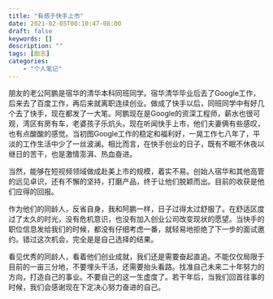 ```yaml
---
title: "有感于快手上市"
date: 2021-02-05T00:10:47-08:00
draft: false
keywords: []
description: ""
tags: [励志]
categories: 
    - "个人笔记"
---
```




朋友的老公阿鹏是宿华的清华本科同班同学。宿华清华毕业后去了Google工作，后来去了百度工作，再后来就离职连续创业。做成了快手以后，同班同学中有好几个去了快手，现在都发了一大笔。阿鹏现在是Google的资深工程师，薪水也很可观，湾区有房有车，老婆孩子乐炕头。现在听闻快手上市，他们夫妻俩有些感叹，也有点酸酸的感觉。当初图Google工作的稳定和福利好，一晃工作七八年了，平淡的工作生活中少了一丝波澜。相比而言，在快手创业的日子，既有不眠不休夜以继日的苦干，也是激情澎湃、热血奋进。



当然，能够在短视频领域做成赴美上市的规模，着实不易。创始人宿华和其他高管的远见卓识，还有不懈的坚持，打磨产品，终于让他们脱颖而出。目前的收获是他们应得的回报。



作为他们的同龄人，反省自身，我和阿鹏一样，日子过得太过舒服了。在舒适区度过了太久的时光，没有危机意识，也没有加入创业公司改变现状的愿望。当快手的职位信息发给我们的时候，都没有仔细考虑一番，就轻易地拒绝了下一步的面试邀约。错过这次机会，完全是是自己选择的结果。



看见优秀的同龄人，看着他们创业成就，我们还是需要奋起直追。不能仅仅局限于目前的一亩三分地，不要埋头干活，还需要抬头看路。找准自己未来二十年努力的方向，打造自己的事业。不要自己的这一生虚度了。若干年后，当我们回首往事的时候，我们会感谢现在下定决心努力奋进的自己。


